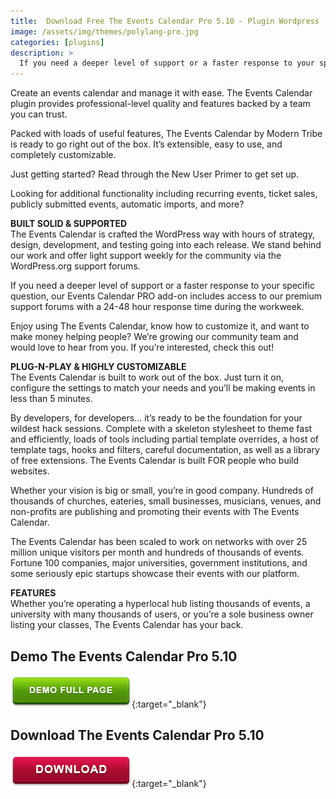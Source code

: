```yaml
---
title:  Download Free The Events Calendar Pro 5.10 - Plugin Wordpress
image: /assets/img/themes/polylang-pro.jpg
categories: [plugins]
description: >
  If you need a deeper level of support or a faster response to your specific question, our Events Calendar PRO add-on includes access to our premium support ...
---
```


Create an events calendar and manage it with ease. The Events Calendar plugin provides professional-level quality and features backed by a team you can trust.  

Packed with loads of useful features, The Events Calendar by Modern Tribe is ready to go right out of the box. It’s extensible, easy to use, and completely customizable.  

Just getting started? Read through the New User Primer to get set up.  

Looking for additional functionality including recurring events, ticket sales, publicly submitted events, automatic imports, and more?  

**BUILT SOLID & SUPPORTED**  
The Events Calendar is crafted the WordPress way with hours of strategy, design, development, and testing going into each release. We stand behind our work and offer light support weekly for the community via the WordPress.org support forums.  

If you need a deeper level of support or a faster response to your specific question, our Events Calendar PRO add-on includes access to our premium support forums with a 24-48 hour response time during the workweek.  

Enjoy using The Events Calendar, know how to customize it, and want to make money helping people? We’re growing our community team and would love to hear from you. If you’re interested, check this out!  

**PLUG-N-PLAY & HIGHLY CUSTOMIZABLE**  
The Events Calendar is built to work out of the box. Just turn it on, configure the settings to match your needs and you’ll be making events in less than 5 minutes.  

By developers, for developers… it’s ready to be the foundation for your wildest hack sessions. Complete with a skeleton stylesheet to theme fast and efficiently, loads of tools including partial template overrides, a host of template tags, hooks and filters, careful documentation, as well as a library of free extensions. The Events Calendar is built FOR people who build websites.  

Whether your vision is big or small, you’re in good company. Hundreds of thousands of churches, eateries, small businesses, musicians, venues, and non-profits are publishing and promoting their events with The Events Calendar.  

The Events Calendar has been scaled to work on networks with over 25 million unique visitors per month and hundreds of thousands of events. Fortune 100 companies, major universities, government institutions, and some seriously epic startups showcase their events with our platform.  

**FEATURES**  
Whether you’re operating a hyperlocal hub listing thousands of events, a university with many thousands of users, or you’re a sole business owner listing your classes, The Events Calendar has your back.    



## Demo The Events Calendar Pro 5.10  
[![button](/assets/img/demo.png)](https://theeventscalendar.com/){:target="_blank"}  

## Download The Events Calendar Pro 5.10  
[![button](/assets/img/download.png)](http://gestyy.com/e040lt){:target="_blank"}  
